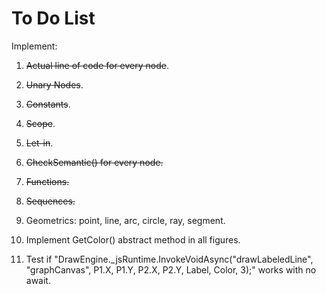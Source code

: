 # To Do List

Implement:

1. ~~Actual line of code for every node~~.

2. ~~Unary Nodes~~.

3. ~~Constants~~.

4. ~~Scope~~.

5. ~~Let-in~~.

6. ~~CheckSemantic() for every node.~~

7. ~~Functions.~~

8. ~~Sequences.~~

9. Geometrics: point, line, arc, circle, ray, segment.

10. Implement GetColor() abstract method in all figures.

11. Test if "DrawEngine._jsRuntime.InvokeVoidAsync("drawLabeledLine", "graphCanvas", P1.X, P1.Y, P2.X, P2.Y, Label, Color, 3);" works 
with no await.